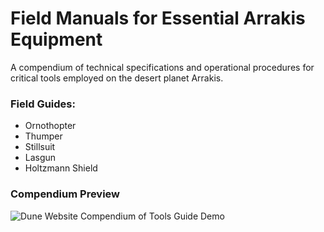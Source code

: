 # Field Manuals for Essential Arrakis Equipment
A compendium of technical specifications and operational procedures for critical tools employed on the desert planet Arrakis.

### Field Guides:
- Ornothopter
- Thumper
- Stillsuit
- Lasgun
- Holtzmann Shield

### Compendium Preview
![Dune Website Compendium of Tools Guide Demo](./img/dune_tools_compendium_demo.gif)